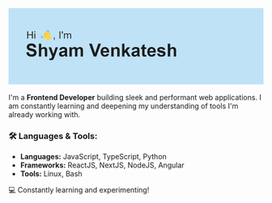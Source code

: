 ![Header image](./header.png)

I'm a **Frontend Developer** building sleek and performant web applications. I am constantly learning and deepening my understanding of tools I'm already working with.

### 🛠 Languages & Tools:
- **Languages:** JavaScript, TypeScript, Python
- **Frameworks:** ReactJS, NextJS, NodeJS, Angular
- **Tools:** Linux, Bash

💻 Constantly learning and experimenting!
